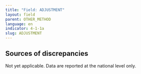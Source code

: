 ```yaml
---
title: "Field: ADJUSTMENT"
layout: field
parent: OTHER_METHOD
language: en
indicator: 4-1-1a
slug: ADJUSTMENT
---
```

## Sources of discrepancies

Not yet applicable. Data are reported at the national level only.